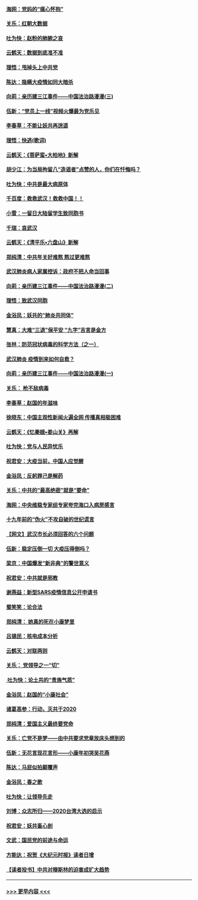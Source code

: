 #### [海网：党妈的“瘟心怀抱”](../pages/nsc993/n11840740.md?t=02040022) 
#### [关乐：红朝大数据](../pages/nsc993/n11840675.md?t=02040022) 
#### [吐为快：赵粉的肺腑之哀](../pages/nsc993/n11840618.md?t=02040022) 
#### [云鹤天：数据到底准不准](../pages/nsc993/n11840325.md?t=02040022) 
#### [理悟：甩掉头上中共党](../pages/nsc993/n11838826.md?t=02040022) 
#### [陈达：隐瞒大疫情如同大暗杀](../pages/nsc993/n11838771.md?t=02040022) 
#### [向莉：亲历建三江事件——中国法治路漫漫(三)](../pages/nsc993/n11831825.md?t=02040022) 
#### [伍新：“党员上一线”视频火爆最为党乐见](../pages/nsc993/n11838200.md?t=02040022) 
#### [李春草：不能让妖共再逍遥](../pages/nsc993/n11838102.md?t=02040022) 
#### [理悟：快逃(歌词)](../pages/nsc993/n11838083.md?t=02040022) 
#### [云鹤天：《菩萨蛮▪大柏地》新解](../pages/nsc993/n11838059.md?t=02040022) 
#### [胡少江：为当局拘留八“造谣者”点赞的人，你们在忏悔吗？](../pages/nsc993/n11836801.md?t=02040022) 
#### [吐为快：中共是最大病原体](../pages/nsc993/n11836748.md?t=02040022) 
#### [千百度：救救武汉！救救中国！！](../pages/nsc993/n11836145.md?t=02040022) 
#### [小雪：一留日大陆留学生致同胞书](../pages/nsc993/n11834624.md?t=02040022) 
#### [千瑞：哀武汉](../pages/nsc993/n11833647.md?t=02040022) 
#### [云鹤天：《清平乐▪六盘山》新解](../pages/nsc993/n11833611.md?t=02040022) 
#### [郑纯清：中共年关好难熬 熬过更难熬](../pages/nsc993/n11833489.md?t=02040022) 
#### [武汉肺炎病人家属控诉：政府不把人命当回事](../pages/nsc993/n11833205.md?t=02040022) 
#### [向莉：亲历建三江事件——中国法治路漫漫(二)](../pages/nsc993/n11829102.md?t=02040022) 
#### [理悟：致武汉同胞](../pages/nsc993/n11831522.md?t=02040022) 
#### [金浴凤：妖共的“肺炎共同体”](../pages/nsc993/n11829448.md?t=02040022) 
#### [慧真：大难“三退”保平安 “九字”吉言是金方](../pages/nsc993/n11829501.md?t=02040022) 
#### [张林：防范冠状病毒的科学方法（之一）](../pages/nsc993/n11828618.md?t=02040022) 
#### [武汉肺炎 疫情到来如何自救？](../pages/nsc993/n11827632.md?t=02040022) 
#### [向莉：亲历建三江事件——中国法治路漫漫(一)](../pages/nsc993/n11827190.md?t=02040022) 
#### [关乐： 枪不敌病毒](../pages/nsc993/n11826746.md?t=02040022) 
#### [李春草：赵国的年滋味](../pages/nsc993/n11826321.md?t=02040022) 
#### [徐晓东：中国主观性新闻火遍全网 传播真相极困难](../pages/nsc993/n11826508.md?t=02040022) 
#### [云鹤天：《忆秦娥▪娄山关》再解](../pages/nsc993/n11824682.md?t=02040022) 
#### [吐为快：党与人民异忧乐](../pages/nsc993/n11824660.md?t=02040022) 
#### [祝君安：大疫当前，中国人应觉醒](../pages/nsc993/n11821946.md?t=02040022) 
#### [金浴凤：反躬罪己是解药](../pages/nsc993/n11820280.md?t=02040022) 
#### [关乐：中共的“最高绝密”就是“要命”](../pages/nsc993/n11816946.md?t=02040022) 
#### [海网：中央维稳专家组专家夸完海口入病房感言](../pages/nsc993/n11815138.md?t=02040022) 
#### [十九年前的“伪火”不攻自破的世纪谎言](../pages/nsc993/n11813238.md?t=02040022) 
#### [【网文】武汉市长必须回答的六个问题](../pages/nsc993/n11813848.md?t=02040022) 
#### [伍新：稳定压倒一切 大疫压得倒吗？](../pages/nsc993/n11812634.md?t=02040022) 
#### [梁京：中国爆发“新非典”的警世意义](../pages/nsc993/n11812554.md?t=02040022) 
#### [祝君安：中共就是邪教](../pages/nsc993/n11812431.md?t=02040022) 
#### [谢燕益：新型SARS疫情信息公开申请书](../pages/nsc993/n11808840.md?t=02040022) 
#### [蜀笑笑：论合法](../pages/nsc993/n11808064.md?t=02040022) 
#### [郑纯清： 她真的死在小康梦里](../pages/nsc993/n11806623.md?t=02040022) 
#### [吕锡民：核电成本分析](../pages/nsc993/n11806284.md?t=02040022) 
#### [云鹤天：对联两则](../pages/nsc993/n11805957.md?t=02040022) 
#### [关乐： 党领导之一“切”](../pages/nsc993/n11804505.md?t=02040022) 
#### [ 吐为快：论土共的“贵族气质”](../pages/nsc993/n11804490.md?t=02040022) 
#### [金浴凤：赵国的“小康社会”](../pages/nsc993/n11804452.md?t=02040022) 
#### [诸葛高参：行动，灭共于2020](../pages/nsc993/n11804120.md?t=02040022) 
#### [郑纯清：爱国主义最终要党命](../pages/nsc993/n11802197.md?t=02040022) 
#### [关乐：亡党不是梦——由中共要求党章放床头想到的](../pages/nsc993/n11802156.md?t=02040022) 
#### [伍新：无花言现花言形——小康年初哭吴花燕](../pages/nsc993/n11800044.md?t=02040022) 
#### [陈达：马屁似拍颠覆声](../pages/nsc993/n11800010.md?t=02040022) 
#### [金浴凤：春之歌](../pages/nsc993/n11797687.md?t=02040022) 
#### [吐为快：让领导先走](../pages/nsc993/n11797512.md?t=02040022) 
#### [刘博：众志所归——2020台湾大选的启示](../pages/nsc993/n11796878.md?t=02040022) 
#### [祝君安：妖共畜心剖](../pages/nsc993/n11794273.md?t=02040022) 
#### [文武：国民党的前途与命运](../pages/nsc993/n11794198.md?t=02040022) 
#### [方能达：祝贺《大纪元时报》读者日增](../pages/nsc993/n11793807.md?t=02040022) 
#### [【读者投书】中共对穆斯林的迫害成扩大趋势](../pages/nsc993/n11791371.md?t=02040022) 

----
#### [ >>> 更早内容 <<< ](../indexes/nsc993-earlier.md)
